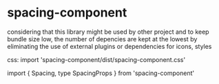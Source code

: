 # spacing-component

considering that this library might be used by other project and to keep bundle size low, the number of depencies are kept at the lowest by eliminating the use of external plugins or dependencies for icons, styles


css: import 'spacing-component/dist/spacing-component.css'


import { Spacing, type SpacingProps } from 'spacing-component'